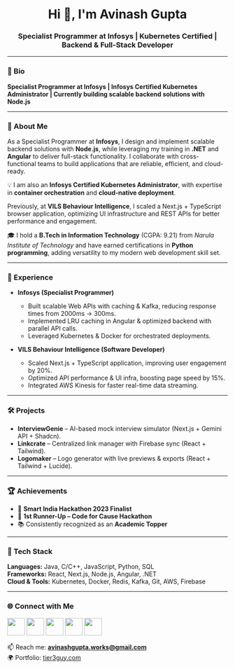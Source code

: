 <h1 align="center">Hi 👋, I'm Avinash Gupta</h1>
<h3 align="center">Specialist Programmer at Infosys | Kubernetes Certified | Backend & Full-Stack Developer</h3>

---

### 👤 Bio  
**Specialist Programmer at Infosys | Infosys Certified Kubernetes Administrator | Currently building scalable backend solutions with Node.js**

---

### 📝 About Me  
As a Specialist Programmer at **Infosys**, I design and implement scalable backend solutions with **Node.js**, while leveraging my training in **.NET** and **Angular** to deliver full-stack functionality. I collaborate with cross-functional teams to build applications that are reliable, efficient, and cloud-ready.  

💡 I am also an **Infosys Certified Kubernetes Administrator**, with expertise in **container orchestration** and **cloud-native deployment**.  

Previously, at **VILS Behaviour Intelligence**, I scaled a Next.js + TypeScript browser application, optimizing UI infrastructure and REST APIs for better performance and engagement.  

🎓 I hold a **B.Tech in Information Technology** (CGPA: 9.21) from *Narula Institute of Technology* and have earned certifications in **Python programming**, adding versatility to my modern web development skill set.  

---

### 💼 Experience  
- **Infosys (Specialist Programmer)**  
  - Built scalable Web APIs with caching & Kafka, reducing response times from 2000ms → 300ms.  
  - Implemented LRU caching in Angular & optimized backend with parallel API calls.  
  - Leveraged Kubernetes & Docker for orchestrated deployments.  

- **VILS Behaviour Intelligence (Software Developer)**  
  - Scaled Next.js + TypeScript application, improving user engagement by 20%.  
  - Optimized API performance & UI infra, boosting page speed by 15%.  
  - Integrated AWS Kinesis for faster real-time data streaming.  

---

### 🛠️ Projects  
- **InterviewGenie** – AI-based mock interview simulator (Next.js + Gemini API + Shadcn).  
- **Linkcrate** – Centralized link manager with Firebase sync (React + Tailwind).  
- **Logomaker** – Logo generator with live previews & exports (React + Tailwind + Lucide).  

---

### 🏆 Achievements  
- 🚀 **Smart India Hackathon 2023 Finalist**  
- 🥈 **1st Runner-Up – Code for Cause Hackathon**  
- 📚 Consistently recognized as an **Academic Topper**  

---

### 🧰 Tech Stack  
**Languages:** Java, C/C++, JavaScript, Python, SQL  
**Frameworks:** React, Next.js, Node.js, Angular, .NET  
**Cloud & Tools:** Kubernetes, Docker, Redis, Kafka, Git, AWS, Firebase  

---

### 🌐 Connect with Me  
<p align="left">
<a href="https://linkedin.com/in/tier3guy"><img src="https://raw.githubusercontent.com/rahuldkjain/github-profile-readme-generator/master/src/images/icons/Social/linked-in-alt.svg" width="40"/></a>
<a href="https://twitter.com/avinash35925012"><img src="https://raw.githubusercontent.com/rahuldkjain/github-profile-readme-generator/master/src/images/icons/Social/twitter.svg" width="40"/></a>
<a href="https://hashnode.com/@avinash651"><img src="https://raw.githubusercontent.com/rahuldkjain/github-profile-readme-generator/master/src/images/icons/Social/hashnode.svg" width="40"/></a>
<a href="https://leetcode.com/tier_3_guy"><img src="https://raw.githubusercontent.com/rahuldkjain/github-profile-readme-generator/master/src/images/icons/Social/leet-code.svg" width="40"/></a>
<a href="https://github.com/tier3guy"><img src="https://raw.githubusercontent.com/rahuldkjain/github-profile-readme-generator/master/src/images/icons/Social/github.svg" width="40"/></a>
</p>  

📫 Reach me: **avinashgupta.works@gmail.com**  
🌍 Portfolio: [tier3guy.com](https://tier3guy.com/)  
